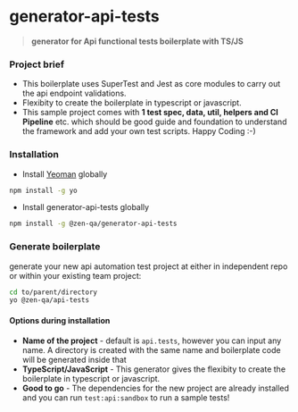 # generator-api-tests
> **generator for Api functional tests boilerplate with TS/JS**

### Project brief
 - This boilerplate uses SuperTest and Jest as core modules to carry out the api endpoint validations.  
 - Flexibity to create the boilerplate in typescript or javascript.
 - This sample project comes with **1 test spec, data, util, helpers and CI Pipeline** etc. which should be good guide and  foundation to understand the framework and add your own test scripts. Happy Coding :-) 
 
### Installation

- Install [Yeoman](http://yeoman.io) globally
```bash
npm install -g yo
```
- Install generator-api-tests globally

```bash
npm install -g @zen-qa/generator-api-tests
```

### Generate boilerplate
generate your new api automation test project at either in independent repo or within your existing team project:

```bash
cd to/parent/directory
yo @zen-qa/api-tests
```
#### Options during installation

- **Name of the project** - default is `api.tests`, however you can input any name. A directory is created with the same name and boilerplate code will be generated inside that
- **TypeScript/JavaScript** - This generator gives the flexibity to create the boilerplate in typescript or javascript. 
- **Good to go** - The dependencies for the new project are already installed and you can run `test:api:sandbox` to run a sample tests! 
